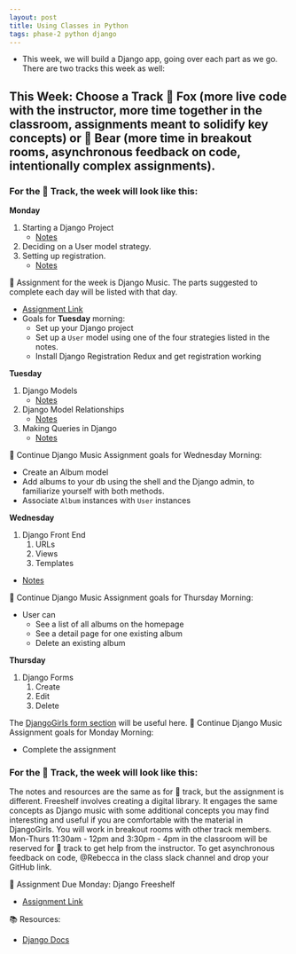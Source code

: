 ```yaml
---
layout: post
title: Using Classes in Python
tags: phase-2 python django
---
```


- This week, we will build a Django app, going over each part as we go. There are two tracks this week as well:
  
## This Week: Choose a Track 🦊 Fox (more live code with the instructor, more time together in the classroom, assignments meant to solidify key concepts) or 🐻 Bear (more time in breakout rooms, asynchronous feedback on code, intentionally complex assignments).

### For the 🦊 Track, the week will look like this:
**Monday**
1. Starting a Django Project
   - [Notes](https://www.notion.so/momentumlearn/Starting-a-new-Django-project-071f052d07cc4ea6bdf998eb9e4a4a3c)
1. Deciding on a User model strategy.
2. Setting up registration.
   - [Notes](https://github.com/Momentum-Team-15/notes/blob/main/django-users.md)

🎯 Assignment for the week is Django Music. The parts suggested to complete each day will be listed with that day. 
- [Assignment Link](https://classroom.github.com/a/nFuRP4mM)
- Goals for **Tuesday** morning:
  - Set up your Django project
  - Set up a `User` model using one of the four strategies listed in the notes.
  - Install Django Registration Redux and get registration working

**Tuesday**
1. Django Models
   - [Notes](https://github.com/Momentum-Team-15/notes/blob/main/django-models.md)
2. Django Model Relationships
   - [Notes](https://github.com/Momentum-Team-15/notes/blob/main/django-relationships.md)
3. Making Queries in Django
   - [Notes](https://github.com/Momentum-Team-15/notes/blob/main/django-queries.md)

🎯 Continue Django Music Assignment
goals for Wednesday Morning:
  - Create an Album model
  - Add albums to your db using the shell and the Django admin, to familiarize yourself with both methods.
  - Associate `Album` instances with `User` instances

**Wednesday**
1. Django Front End
   1. URLs
   2. Views
   3. Templates
- [Notes](https://github.com/Momentum-Team-15/notes/blob/main/django-front-end.md)

🎯 Continue Django Music Assignment
goals for Thursday Morning:
- User can
  - See a list of all albums on the homepage
  - See a detail page for one existing album
  - Delete an existing album

**Thursday**
1. Django Forms
   1. Create
   2. Edit
   3. Delete

The [DjangoGirls form section](https://tutorial.djangogirls.org/en/django_forms/) will be useful here.
🎯 Continue Django Music Assignment
goals for Monday Morning:
- Complete the assignment


### For the 🐻 Track, the week will look like this:
The notes and resources are the same as for 🦊 track,
but the assignment is different. Freeshelf involves 
creating a digital library. It engages the same concepts
as Django music with some additional concepts you may find interesting and useful if you are comfortable with the material in DjangoGirls. You will work in breakout rooms with other track members. Mon-Thurs 11:30am - 12pm and 3:30pm - 4pm in the classroom will be reserved for 🐻 track to get help from the instructor. To get asynchronous feedback on code, @Rebecca in the class slack channel and drop your GitHub link.

🎯 Assignment Due Monday:
Django Freeshelf
- [Assignment Link](https://classroom.github.com/a/y4-lhRgf)

📚 Resources:
- [Django Docs](https://docs.djangoproject.com/en/4.1/)